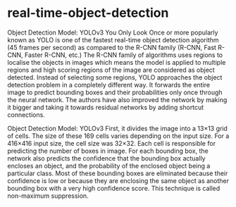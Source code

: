 # real-time-object-detection
Object Detection Model: YOLOv3
You Only Look Once or more popularly known as YOLO is one of the fastest real-time object
detection algorithm (45 frames per second) as compared to the R-CNN family (R-CNN, Fast R-CNN,
Faster R-CNN, etc.)
The R-CNN family of algorithms uses regions to localise the objects in images which means the
model is applied to multiple regions and high scoring regions of the image are considered as object
detected.
Instead of selecting some regions, YOLO approaches the object detection problem in a completely
different way.
It forwards the entire image to predict bounding boxes and their probabilities only once through the
neural network.
The authors have also improved the network by making it bigger and taking it towards residual
networks by adding shortcut connections.

Object Detection Model: YOLOv3
First, it divides the image into a 13×13 grid of cells. The size of these 169 cells varies depending on the input size. For a
416×416 input size, the cell size was 32×32. Each cell is responsible for predicting the number of boxes in image.
For each bounding box, the network also predicts the confidence that the bounding box actually encloses an object, and the
probability of the enclosed object being a particular class.
Most of these bounding boxes are eliminated because their confidence is low or because they are enclosing the same object
as another bounding box with a very high confidence score. This technique is called non-maximum suppression.

